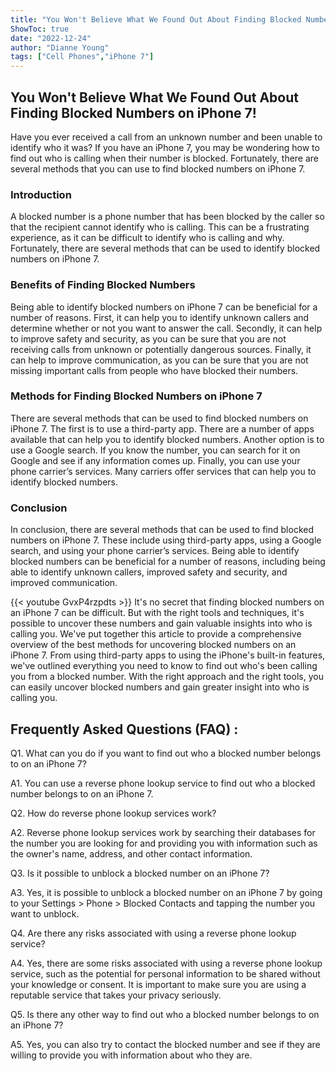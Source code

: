 ```yaml
---
title: "You Won't Believe What We Found Out About Finding Blocked Numbers on iPhone 7!"
ShowToc: true 
date: "2022-12-24"
author: "Dianne Young" 
tags: ["Cell Phones","iPhone 7"]
---
```

## You Won't Believe What We Found Out About Finding Blocked Numbers on iPhone 7!

Have you ever received a call from an unknown number and been unable to identify who it was? If you have an iPhone 7, you may be wondering how to find out who is calling when their number is blocked. Fortunately, there are several methods that you can use to find blocked numbers on iPhone 7.

### Introduction

A blocked number is a phone number that has been blocked by the caller so that the recipient cannot identify who is calling. This can be a frustrating experience, as it can be difficult to identify who is calling and why. Fortunately, there are several methods that can be used to identify blocked numbers on iPhone 7. 

### Benefits of Finding Blocked Numbers

Being able to identify blocked numbers on iPhone 7 can be beneficial for a number of reasons. First, it can help you to identify unknown callers and determine whether or not you want to answer the call. Secondly, it can help to improve safety and security, as you can be sure that you are not receiving calls from unknown or potentially dangerous sources. Finally, it can help to improve communication, as you can be sure that you are not missing important calls from people who have blocked their numbers.

### Methods for Finding Blocked Numbers on iPhone 7

There are several methods that can be used to find blocked numbers on iPhone 7. The first is to use a third-party app. There are a number of apps available that can help you to identify blocked numbers. Another option is to use a Google search. If you know the number, you can search for it on Google and see if any information comes up. Finally, you can use your phone carrier’s services. Many carriers offer services that can help you to identify blocked numbers.

### Conclusion

In conclusion, there are several methods that can be used to find blocked numbers on iPhone 7. These include using third-party apps, using a Google search, and using your phone carrier’s services. Being able to identify blocked numbers can be beneficial for a number of reasons, including being able to identify unknown callers, improved safety and security, and improved communication.

{{< youtube GvxP4rzpdts >}} 
It's no secret that finding blocked numbers on an iPhone 7 can be difficult. But with the right tools and techniques, it's possible to uncover these numbers and gain valuable insights into who is calling you. We've put together this article to provide a comprehensive overview of the best methods for uncovering blocked numbers on an iPhone 7. From using third-party apps to using the iPhone's built-in features, we've outlined everything you need to know to find out who's been calling you from a blocked number. With the right approach and the right tools, you can easily uncover blocked numbers and gain greater insight into who is calling you.

## Frequently Asked Questions (FAQ) :
Q1. What can you do if you want to find out who a blocked number belongs to on an iPhone 7?

A1. You can use a reverse phone lookup service to find out who a blocked number belongs to on an iPhone 7.

Q2. How do reverse phone lookup services work?

A2. Reverse phone lookup services work by searching their databases for the number you are looking for and providing you with information such as the owner's name, address, and other contact information.

Q3. Is it possible to unblock a blocked number on an iPhone 7?

A3. Yes, it is possible to unblock a blocked number on an iPhone 7 by going to your Settings > Phone > Blocked Contacts and tapping the number you want to unblock.

Q4. Are there any risks associated with using a reverse phone lookup service?

A4. Yes, there are some risks associated with using a reverse phone lookup service, such as the potential for personal information to be shared without your knowledge or consent. It is important to make sure you are using a reputable service that takes your privacy seriously.

Q5. Is there any other way to find out who a blocked number belongs to on an iPhone 7?

A5. Yes, you can also try to contact the blocked number and see if they are willing to provide you with information about who they are.


